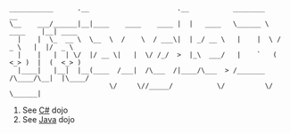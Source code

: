 ```
___________      .__                      .__           ________             __        
\__    ___/______|__|____    ____    ____ |  |   ____   \______ \   ____    |__| ____  
  |    |  \_  __ \  \__  \  /    \  / ___\|  | _/ __ \   |    |  \ /  _ \   |  |/  _ \ 
  |    |   |  | \/  |/ __ \|   |  \/ /_/  >  |_\  ___/   |    `   (  <_> )  |  (  <_> )
  |____|   |__|  |__(____  /___|  /\___  /|____/\___  > /_______  /\____/\__|  |\____/ 
                         \/     \//_____/           \/          \/      \______|       
```
1. See [C#](https://github.com/wtjerry/triangleDojo/tree/master/csharp) dojo
1. See [Java](https://github.com/wtjerry/triangleDojo/tree/master/java) dojo

